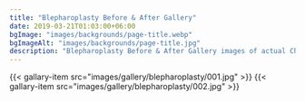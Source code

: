 ```yaml
---
title: "Blepharoplasty Before & After Gallery"
date: 2019-03-21T01:03:00+06:00
bgImage: "images/backgrounds/page-title.webp"
bgImageAlt: "images/backgrounds/page-title.jpg"
description: "Blepharoplasty Before & After Gallery images of actual Chicago patients of Dr. Michael Horn M.D., Renowned Chicago Plastic Surgeon. "
---
```



{{< gallary-item src="images/gallery/blepharoplasty/001.jpg" >}}
{{< gallary-item src="images/gallery/blepharoplasty/002.jpg" >}}

